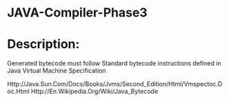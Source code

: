 # JAVA-Compiler-Phase3


# Description:
Generated bytecode must follow Standard bytecode instructions defined in Java Virtual
Machine Specification

Http://Java.Sun.Com/Docs/Books/Jvms/Second_Edition/Html/Vmspectoc.Doc.Html
Http://En.Wikipedia.Org/Wiki/Java_Bytecode
